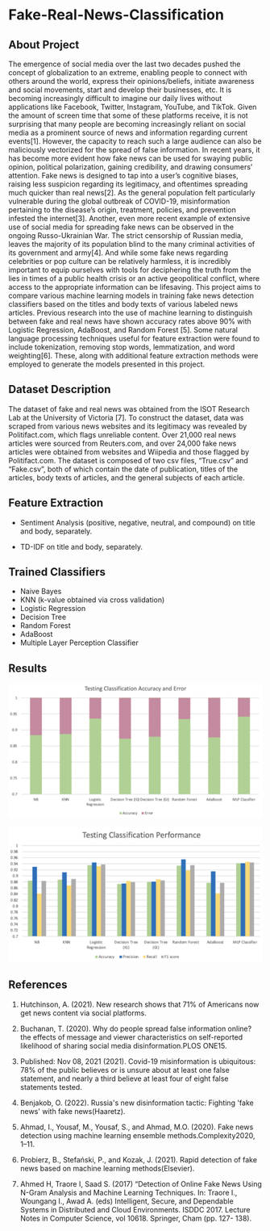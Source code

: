 # Fake-Real-News-Classification

<h2> About Project </h2>

<p>
The emergence of social media over the last two decades pushed the concept of globalization to an extreme, enabling people to connect with others around the world, express their opinions/beliefs, initiate awareness and social movements, start and develop their businesses, etc. It is becoming increasingly difficult to imagine our daily lives without applications like Facebook, Twitter, Instagram, YouTube, and TikTok. Given the amount of screen time that some of these platforms receive, it is not surprising that many people are becoming increasingly reliant on social media as a prominent source of news and information regarding current events[1]. However, the capacity to reach such a large audience can also be maliciously vectorized for the spread of false information. In recent years, it has become more evident how fake news can be used for swaying public opinion, political polarization, gaining credibility, and drawing consumers’ attention. Fake news is designed to tap into a user’s cognitive biases, raising less suspicion regarding its legitimacy, and oftentimes spreading much quicker than real news[2]. As the general population felt particularly vulnerable during the global outbreak of COVID-19, misinformation pertaining to the disease’s origin, treatment, policies, and prevention infested the internet[3]. Another, even more recent example of extensive use of social media for spreading fake news can be observed in the ongoing Russo-Ukrainian War. The strict censorship of Russian media, leaves the majority of its population blind to the many criminal activities of its government and army[4]. And while some fake news regarding celebrities or pop culture can be relatively harmless, it is incredibly important to equip ourselves with tools for deciphering the truth from the lies in times of a public health crisis or an active geopolitical conflict, where access to the appropriate information can be lifesaving. This project aims to compare various machine learning models in training fake news detection classifiers based on the titles and body texts of various labeled news articles. Previous research into the use of machine learning to distinguish between fake and real news have shown accuracy rates above 90% with Logistic Regression, AdaBoost, and Random Forest [5]. Some natural language processing techniques useful for feature extraction were found to include tokenization, removing stop words, lemmatization, and word weighting[6]. These, along with additional feature extraction methods were employed to generate the models presented in this project.
</p>

<h2> Dataset Description </h2>

<p>
The dataset of fake and real news was obtained from the ISOT Research Lab at the University of Victoria [7]. To construct the dataset, data was scraped from various news websites and its legitimacy was revealed by Politifact.com, which flags unreliable content. Over 21,000 real news articles were sourced from Reuters.com, and over 24,000 fake news articles were obtained from websites and Wiipedia and those flagged by Politifact.com. The dataset is composed of two csv files, “True.csv” and “Fake.csv”, both of which contain the date of publication, titles of the articles, body texts of articles, and the general subjects of each article. 

</p>

<h2> Feature Extraction </h2>
<p>  

- Sentiment Analysis (positive, negative, neutral, and compound) on title and body, separately. 

- TD-IDF on title and body, separately.

</p>

<h2> Trained Classifiers</h2>

<p>  

- Naive Bayes
- KNN (k-value obtained via cross validation)
- Logistic Regression
- Decision Tree
- Random Forest
- AdaBoost 
- Multiple Layer Perception Classifier 

</p>

<h2> Results</h2>

<img src="Resources/accuracy.png" width="800"><br/>

<img src="Resources/results.png" width="800"><br/>

<h2> References </h2>

<p>    

1. Hutchinson, A. (2021). New research shows that 71% of Americans now get news content via social platforms.

2. Buchanan, T. (2020). Why do people spread false information online? the effects of message and viewer characteristics on self-reported likelihood of sharing social media disinformation.PLOS ONE15.


3. Published: Nov 08, 2021 (2021). Covid-19 misinformation is ubiquitous: 78% of the public believes or is unsure about at least one false statement, and nearly a third believe at least four of eight false statements tested.


4. Benjakob, O. (2022). Russia's new disinformation tactic: Fighting 'fake news' with fake news(Haaretz).


5. Ahmad, I., Yousaf, M., Yousaf, S., and Ahmad, M.O. (2020). Fake news detection using machine learning ensemble methods.Complexity2020, 1–11.


6. Probierz, B., Stefański, P., and Kozak, J. (2021). Rapid detection of fake news based on machine learning methods(Elsevier). 


7. Ahmed H, Traore I, Saad S. (2017) “Detection of Online Fake News Using N-Gram Analysis and Machine Learning Techniques. In: Traore I., Woungang I., Awad A. (eds) Intelligent, Secure, and Dependable Systems in Distributed and Cloud Environments. ISDDC 2017. Lecture Notes in Computer Science, vol 10618. Springer, Cham (pp. 127- 138).
</p>
